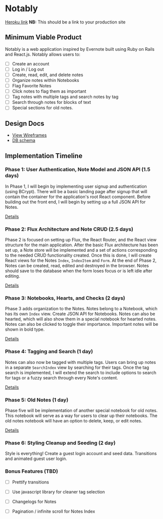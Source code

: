# Notably

[Heroku link][heroku] **NB:** This should be a link to your production site

[heroku]: http://www.herokuapp.com

## Minimum Viable Product

Notably is a web application inspired by Evernote built using Ruby on Rails
and React.js. Notably allows users to:

<!-- This is a Markdown checklist. Use it to keep track of your progress! -->

- [ ] Create an account
- [ ] Log in / Log out
- [ ] Create, read, edit, and delete notes
- [ ] Organize notes within Notebooks
- [ ] Flag Favorite Notes
- [ ] Click notes to flag them as important
- [ ] Tag notes with multiple tags and search notes by tag
- [ ] Search through notes for blocks of text
- [ ] Special sections for old notes.

## Design Docs
* [View Wireframes][view]
* [DB schema][schema]

[view]: ./docs/views.md
[schema]: ./docs/schema.md

## Implementation Timeline

### Phase 1: User Authentication, Note Model and JSON API (1.5 days)

In Phase 1, I will begin by implementing user signup and authentication (using
BCrypt). There will be a basic landing page after signup that will contain the
container for the application's root React component. Before building out the
front end, I will begin by setting up a full JSON API for Notes.

[Details][phase-one]

### Phase 2: Flux Architecture and Note CRUD (2.5 days)

Phase 2 is focused on setting up Flux, the React Router, and the React view
structure for the main application. After the basic Flux architecture has been
set up, a Note store will be implemented and a set of actions corresponding to
the needed CRUD functionality created. Once this is done, I will create React
views for the Notes `Index`, `IndexItem` and `Form`. At the end of Phase 2,
Notes can be created, read, edited and destroyed in the browser. Notes should
save to the database when the form loses focus or is left idle after editing.


[Details][phase-two]

### Phase 3: Notebooks, Hearts, and Checks (2 days)

Phase 3 adds organization to the Notes. Notes belong to a Notebook, which has
its own `Index` view. Create JSON API for Notebooks. Notes can also be hearted,
which will also show them in a special notebook for hearted notes. Notes can also
be clicked to toggle their importance. Important notes will be shown in bold type.



[Details][phase-three]

### Phase 4: Tagging and Search (1 day)

Notes can also now be tagged with multiple tags. Users can bring up notes in
a separate `SearchIndex` view by searching for their tags. Once the tag search
is implemented, I will extend the search to include options to search for tags
or a fuzzy search through every Note's content.



[Details][phase-four]

### Phase 5: Old Notes (1 day)

Phase five will be implementation of another special notebook for old
notes. This notebook will serve as a way for users to clear up their notebooks.
The old notes notebook will have an option to delete, keep, or edit notes.

[Details][phase-five]

### Phase 6: Styling Cleanup and Seeding (2 day)

Style is everything! Create a guest login account and seed data.
Transitions and animated guest user login.


### Bonus Features (TBD)
- [ ] Prettify transitions
- [ ] Use javascript library for cleaner tag selection
- [ ] Changelogs for Notes
- [ ] Pagination / infinite scroll for Notes Index


[phase-one]: ./docs/phases/phase1.md
[phase-two]: ./docs/phases/phase2.md
[phase-three]: ./docs/phases/phase3.md
[phase-four]: ./docs/phases/phase4.md
[phase-five]: ./docs/phases/phase5.md
